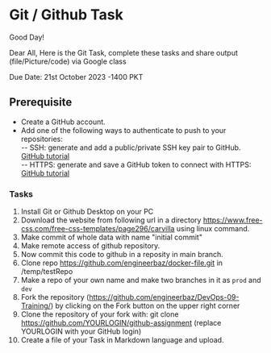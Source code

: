 # Git / Github Task

Good Day!

Dear All, 
Here is the Git Task, complete these tasks and share output (file/Picture/code) via Google class

Due Date: 21st October 2023 -1400 PKT

## Prerequisite
- Create a GitHub account.<br>
- Add one of the following ways to authenticate to push to your repositories: <br>
-- SSH: generate and add a public/private SSH key pair to GitHub. [GitHub tutorial](https://docs.github.com/en/authentication/connecting-to-github-with-ssh/adding-a-new-ssh-key-to-your-github-account) <br>
-- HTTPS: generate and save a GitHub token to connect with HTTPS: [GitHub tutorial](https://docs.github.com/en/enterprise-server@3.4/authentication/keeping-your-account-and-data-secure/creating-a-personal-access-token)

### Tasks

1. Install Git or Github Desktop on your PC
2. Download the website from following url in a directory https://www.free-css.com/free-css-templates/page296/carvilla using linux command.
3. Make commit of whole data with name "initial commit"
4. Make remote access of github repository. 
5. Now commit this code to github in a reposity in main branch.
6. Clone repo https://github.com/engineerbaz/docker-file.git in /temp/testRepo
7. Make a repo of your own name and make two branches in it as `prod` and `dev`
8. Fork the repository (https://github.com/engineerbaz/DevOps-09-Training/) by clicking on the Fork button on the upper right corner
9. Clone the repository of your fork with: git clone https://github.com/YOURLOGIN/github-assignment (replace YOURLOGIN with your GitHub login)
10. Create a file of your Task in Markdown language and upload. 
